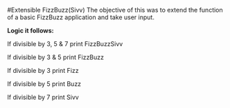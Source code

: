#Extensible FizzBuzz(Sivv)
The objective of this was to extend the function of a basic FizzBuzz application and take user input.

**Logic it follows:**

If divisible by 3, 5 & 7 print FizzBuzzSivv

If divisible by 3 & 5    print FizzBuzz

If divisible by 3        print Fizz

If divisible by 5        print Buzz

If divisible by 7        print Sivv
